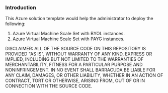 
### Introduction

This Azure solution template would help the administrator to deploy the following: 

1. Azure Virtual Machine Scale Set with BYOL instances.
2. Azure Virtual Machine Scale Set with PAYG instances.

DISCLAIMER: ALL OF THE SOURCE CODE ON THIS REPOSITORY IS PROVIDED "AS IS", WITHOUT WARRANTY OF ANY KIND, EXPRESS OR IMPLIED, INCLUDING BUT NOT LIMITED TO THE WARRANTIES OF MERCHANTABILITY, FITNESS FOR A PARTICULAR PURPOSE AND NONINFRINGEMENT. IN NO EVENT SHALL BARRACUDA BE LIABLE FOR ANY CLAIM, DAMAGES, OR OTHER LIABILITY, WHETHER IN AN ACTION OF CONTRACT, TORT OR OTHERWISE, ARISING FROM, OUT OF OR IN CONNECTION WITH THE SOURCE CODE.


